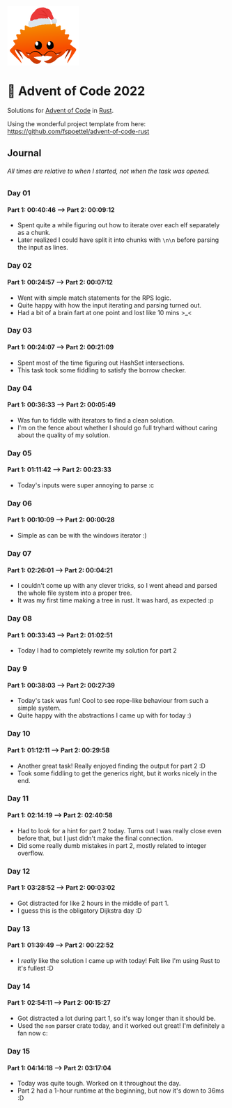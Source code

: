 <img src="./.assets/christmas_ferris.png" width="164">

# 🎄 Advent of Code 2022

Solutions for [Advent of Code](https://adventofcode.com/) in [Rust](https://www.rust-lang.org/).

Using the wonderful project template from here: https://github.com/fspoettel/advent-of-code-rust

## Journal
###### All times are relative to when I started, not when the task was opened.
### Day 01
#### Part 1: 00:40:46 --> Part 2: 00:09:12
- Spent quite a while figuring out how to iterate over each elf separately as a chunk.
- Later realized I could have split it into chunks with `\n\n` before parsing the input as lines.

### Day 02
#### Part 1: 00:24:57 --> Part 2: 00:07:12
- Went with simple match statements for the RPS logic.
- Quite happy with how the input iterating and parsing turned out.
- Had a bit of a brain fart at one point and lost like 10 mins >_<

### Day 03
#### Part 1: 00:24:07 --> Part 2: 00:21:09
- Spent most of the time figuring out HashSet intersections.
- This task took some fiddling to satisfy the borrow checker.

### Day 04
#### Part 1: 00:36:33 --> Part 2: 00:05:49
- Was fun to fiddle with iterators to find a clean solution.
- I'm on the fence about whether I should go full tryhard without caring about the quality of my solution.

### Day 05
#### Part 1: 01:11:42 --> Part 2: 00:23:33
- Today's inputs were super annoying to parse :c

### Day 06
#### Part 1: 00:10:09 --> Part 2: 00:00:28
- Simple as can be with the windows iterator :)

### Day 07
#### Part 1: 02:26:01 --> Part 2: 00:04:21
- I couldn't come up with any clever tricks, so I went ahead and parsed the whole file system into a proper tree.
- It was my first time making a tree in rust. It was hard, as expected :p

### Day 08
#### Part 1: 00:33:43 --> Part 2: 01:02:51
- Today I had to completely rewrite my solution for part 2

### Day 9
#### Part 1: 00:38:03 --> Part 2: 00:27:39
- Today's task was fun! Cool to see rope-like behaviour from such a simple system.
- Quite happy with the abstractions I came up with for today :)

### Day 10
#### Part 1: 01:12:11 --> Part 2: 00:29:58
- Another great task! Really enjoyed finding the output for part 2 :D
- Took some fiddling to get the generics right, but it works nicely in the end.

### Day 11
#### Part 1: 02:14:19 --> Part 2: 02:40:58
- Had to look for a hint for part 2 today. Turns out I was really close even before that, but I just didn't make the final connection.
- Did some really dumb mistakes in part 2, mostly related to integer overflow.

### Day 12
#### Part 1: 03:28:52 --> Part 2: 00:03:02
- Got distracted for like 2 hours in the middle of part 1.
- I guess this is the obligatory Dijkstra day :D

### Day 13
#### Part 1: 01:39:49 --> Part 2: 00:22:52
- I *really* like the solution I came up with today! Felt like I'm using Rust to it's fullest :D

### Day 14
#### Part 1: 02:54:11 --> Part 2: 00:15:27
- Got distracted a lot during part 1, so it's way longer than it should be.
- Used the `nom` parser crate today, and it worked out great! I'm definitely a fan now c:

### Day 15
#### Part 1: 04:14:18 --> Part 2: 03:17:04
- Today was quite tough. Worked on it throughout the day.
- Part 2 had a 1-hour runtime at the beginning, but now it's down to 36ms :D
